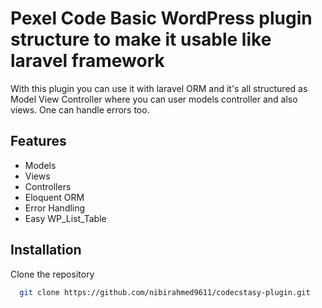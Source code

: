 
# Pexel Code Basic WordPress plugin structure to make it usable like laravel framework

With this plugin you can use it with laravel ORM and it's all structured as Model View Controller where you can user models controller and also views. One can handle errors too.


## Features

- Models
- Views
- Controllers
- Eloquent ORM
- Error Handling
- Easy WP_List_Table


## Installation

Clone the repository

```bash
  git clone https://github.com/nibirahmed9611/codecstasy-plugin.git
```
    
